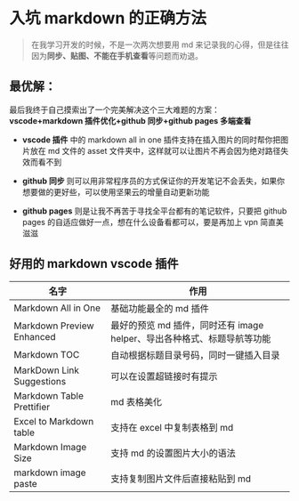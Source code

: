 # 入坑 markdown 的正确方法

> 在我学习开发的时候，不是一次两次想要用 md 来记录我的心得，但是往往因为**同步、贴图、不能在手机查看**等问题而劝退。

## 最优解：

最后我终于自己摸索出了一个完美解决这个三大难题的方案：**vscode+markdown 插件优化+github 同步+github pages 多端查看**

- **vscode 插件** 中的 markdown all in one 插件支持在插入图片的同时帮你把图片放在 md 文件的 asset 文件夹中，这样就可以让图片不再会因为绝对路径失效而看不到

- **github 同步** 则可以用非常程序员的方式保证你的开发笔记不会丢失，如果你想要做的更好些，可以使用坚果云的增量自动更新功能

- **github pages** 则是让我不再苦于寻找全平台都有的笔记软件，只要把 github pages 的自适应做好一点，想在什么设备看都可以，要是再加上 vpn 简直美滋滋

## 好用的 markdown vscode 插件

| 名字                      | 作用                                                                 |
|---------------------------|--------------------------------------------------------------------|
| Markdown All in One       | 基础功能最全的 md 插件                                               |
| Markdown Preview Enhanced | 最好的预览 md 插件，同时还有 image helper、导出各种格式、标题导航等功能 |
| Markdown TOC              | 自动根据标题目录号码，同时一键插入目录                                |
| MarkDown Link Suggestions | 可以在设置超链接时有提示                                             |
| Markdown Table Prettifier | md 表格美化                                                          |
| Excel to Markdown table   | 支持在 excel 中复制表格到 md                                         |
| Markdown Image Size       | 支持 md 的设置图片大小的语法                                         |
| markdown image paste      | 支持复制图片文件后直接粘贴到 md                                      |
